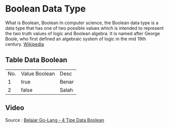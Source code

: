# Boolean Data Type

What is Boolean, Boolean In computer science, the Boolean data type is a data type that has one of two possible values which is intended to represent the two truth values of logic and Boolean algebra. It is named after George Boole, who first defined an algebraic system of logic in the mid 19th century. [Wikipedia](https://en.wikipedia.org/wiki/Boolean_data_type)

## Table Data Boolean
<table>
  <tr>
    <td>No.</td>
    <td>Value Boolean</td>
    <td>Desc</td>
  </tr>
  
  <tr>
    <td>1</td>
    <td>true</td>
    <td>Benar</td>
  </tr>
  
  <tr>
    <td>2</td>
    <td>false</td>
    <td>Salah</td>
  </tr>
  
</table>

## Video
Source : [Belajar Go-Lang - 4 Tipe Data Boolean](https://youtu.be/RgufJoZ4idA)
